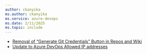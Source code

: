 ```yaml
---
author: ckanyika
ms.author: ckanyika
ms.service: azure-devops
ms.date: 2/11/2025
ms.topic: include
---
```


- [Removal of “Generate Git Credentials” Button in Repos and Wiki](#removal-of-generate-git-credentials-button-in-repos-and-wiki)
- [Update to Azure DevOps Allowed IP addresses](#update-to-azure-devops-allowed-ip-addresses)